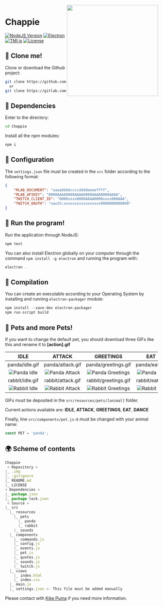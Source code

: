 <img src="https://cdn.rawgit.com/CosasDePuma/Chappie/563772d7/.img/icon.png" align="right" width="300">

# Chappie
[![NodeJS Version](https://img.shields.io/badge/nodejs-8.9.4-yellowgreen.svg?style=flat)](https://nodejs.org/es/download/package-manager/) [![Electron](https://img.shields.io/badge/electron-1.8.4-7991de.svg?style=flat)](https://electronjs.org/) [![TMI.js](https://img.shields.io/badge/tmi.js-1.2.1-7454af.svg?style=flat)](https://electronjs.org/) [![License](https://img.shields.io/github/license/CosasDePuma/Peral.svg)](https://github.com/CosasDePuma/Peral/blob/master/LICENSE)

:vhs: Clone me!
----
Clone or download the Github project:
```bash
git clone https://github.com/cosasdepuma/chappie.git Chappie
  or
git clone https://gitlab.com/cosasdepuma/chappie.git Chappie
```

:electric_plug: Dependencies
----
Enter to the directory:
```sh
cd Chappie
```

Install all the npm modules:
```js
npm i
```

:page_facing_up: Configuration
----
The `settings.json` file must be created in the `src` folder according to the following format:
```json
{
    "MLAB_DOCUMENT": "aaaabbbbccccddddeeeeffff",
    "MLAB_APIKEY": "0000AAAA0000AAAA0000AAAA0000AAAA",
    "TWITCH_CLIENT_ID": "0000xxxx0000AAAA0000xxxx000AAA",
    "TWITCH_OAUTH": "oauth:xxxxxxxxxxxxxxxxx0000000000000"
}
```

:see_no_evil: Run the program!
----
Run the application through NodeJS:
```sh
npm test
```

You can also install Electron globally on your computer through the command `npm install -g electron` and running the program with:
```js
electron .
```

:hammer: Compilation
----
You can create an executable according to your Operating System by installing and running `electron-packager` module:

```js
npm install --save-dev electron-packager
npm run-script build
```

:hamster: Pets and more Pets!
----
If you want to change the default pet, you should download three GIFs like this and rename it to **[action].gif**

| IDLE | ATTACK | GREETINGS | EAT | DANCE |
|:--:|:--:|:--:|:--:|:--:|
| panda/idle.gif | panda/attack.gif | panda/greetings.gif | panda/eat.gif | panda/dance.gif |
| ![Panda Idle](https://cdn.rawgit.com/CosasDePuma/Chappie/b7e8ac60/src/resources/pets/panda/idle.gif) | ![Panda Attack](https://cdn.rawgit.com/CosasDePuma/Chappie/b7e8ac60/src/resources/pets/panda/attack.gif) | ![Panda Greetings](https://cdn.rawgit.com/CosasDePuma/Chappie/b7e8ac60/src/resources/pets/panda/greetings.gif) | ![Panda Eat](https://cdn.rawgit.com/CosasDePuma/Chappie/b7e8ac60/src/resources/pets/panda/eat.gif) | ![Panda Dance](https://cdn.rawgit.com/CosasDePuma/Chappie/b7e8ac60/src/resources/pets/panda/dance.gif) |
| rabbit/idle.gif | rabbit/attack.gif | rabbit/greetings.gif | rabbit/eat.gif | rabbit/dance.gif |
| ![Rabbit Idle](https://cdn.rawgit.com/CosasDePuma/Chappie/b7e8ac60/src/resources/pets/rabbit/idle.gif) | ![Rabbit Attack](https://cdn.rawgit.com/CosasDePuma/Chappie/b7e8ac60/src/resources/pets/rabbit/attack.gif) | ![Rabbit Greetings](https://cdn.rawgit.com/CosasDePuma/Chappie/b7e8ac60/src/resources/pets/rabbit/greetings.gif) | ![Rabbit Eat](https://cdn.rawgit.com/CosasDePuma/Chappie/b7e8ac60/src/resources/pets/rabbit/eat.gif) | ![Rabbit Dance](https://cdn.rawgit.com/CosasDePuma/Chappie/b7e8ac60/src/resources/pets/rabbit/dance.gif) |

GIFs must be deposited in the `src/resources/pets/[animal]` folder.

Current actions available are: **IDLE**, **ATTACK**, **GREETINGS**, **EAT**, **DANCE**

Finally, line `src/components/pet.js:6` must be changed with your animal name:
```js
const PET = 'panda';
```

:earth_africa: Scheme of contents
----
```js
Chappie
 < Repository >
|_ .img
|_ .gitignore
|_ README.md
|_ LICENSE
< Dependencies >
|_ package.json
|_ package-lock.json
 < Source >
|_ src
  |_ resources
    |_ pets
      |_ panda
      |_ rabbit
    |_ sounds
  |_ components
    |_ commands.js
    |_ config.js
    |_ events.js
    |_ pet.js
    |_ quotes.js
    |_ sounds.js
    |_ twitch.js
  |_ views
    |_ index.html
    |_ index.css
  |_ main.js
  |_ settings.json <- This file must be added manually 
```

Please contact with [Kike Puma](https://linkedin.com/in/kikepuma) if you need more information.
